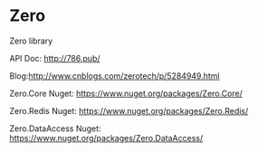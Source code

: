 # Zero
Zero library  

API Doc: http://786.pub/  

Blog:http://www.cnblogs.com/zerotech/p/5284949.html  

Zero.Core Nuget: https://www.nuget.org/packages/Zero.Core/  

Zero.Redis Nuget: https://www.nuget.org/packages/Zero.Redis/  

Zero.DataAccess Nuget: https://www.nuget.org/packages/Zero.DataAccess/  


